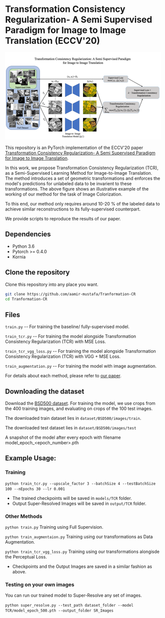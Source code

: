 
# Transformation Consistency Regularization- A Semi Supervised Paradigm for Image to Image Translation (ECCV'20)

![Figure 1](Figures/Thumbnail.png)

This repository is an PyTorch implementation of the ECCV'20 paper [Transformation Consistency Regularization- A Semi Supervised Paradigm for Image to Image Translation](https://arxiv.org/abs/2007.07867).

In this work, we propose Transformation Consistency Regularization (TCR), as a Semi-Supervised Learning Method for Image-to-Image Translation. The method introduces a set of geometric transformations and enforces the model's predictions for unlabeled data to be invarient to these transformations. The above figure shows an illustrative example of the working of our method for the task of Image Colorization.

To this end, our method only requires around 10-20 % of the labeled data to achieve similar reconstructions to its fully-supervised counterpart.

We provide scripts to reproduce the results of our paper.

## Dependencies

* Python 3.6
* Pytorch >= 0.4.0
* Kornia


## Clone the repository
Clone this repository into any place you want.
```bash
git clone https://github.com/aamir-mustafa/Tranformation-CR
cd Tranformation-CR
```

## Files

``train.py`` -- For training the baseline/ fully-supervised model.

``train_tcr.py`` -- For training the model alongside Transformation Consistency Regularization (TCR) with MSE Loss.

``train_tcr_vgg_loss.py`` -- For training the model alongside Transformation Consistency Regularization (TCR) with VGG + MSE Loss.

``train_augmentation.py`` -- For training the model with image augmentation.

For details about each method, please refer to [our paper](https://arxiv.org/abs/2007.07867).


## Downloading the dataset 

Download the [BSD500 dataset](https://www2.eecs.berkeley.edu/Research/Projects/CS/vision/bsds/). For training the model, we use crops from the 400 training images, and evaluating on crops of the 100 test images. 

The downloaded train dataset lies in ``dataset/BSD500/images/train``.

The downloaded test dataset lies in ``dataset/BSD500/images/test``

A snapshot of the model after every epoch with filename model_epoch_<epoch_number>.pth


## Example Usage:

### Training

`python train_tcr.py --upscale_factor 3 --batchSize 4 --testBatchSize 100 --nEpochs 30 --lr 0.001`

* The trained checkpoints will be saved in ``models/TCR`` folder.
* Output Super-Resolved Images will be saved in ``output/TCR`` folder.

### Other Methods

`python train.py` Training using Full Supervision.

`python train_augmentaion.py` Training using our transformations as Data Augmentation.

`python train_tcr_vgg_loss.py` Training using our transformations alongisde the Perceptual Loss.

* Checkpoints and the Output Images are saved in a similar fashion as above.


### Testing on your own images

You can run our trained model to Super-Resolve any set of images.

`python super_resolve.py --test_path dataset_folder --model TCR/model_epoch_500.pth --output_folder SR_Images`




